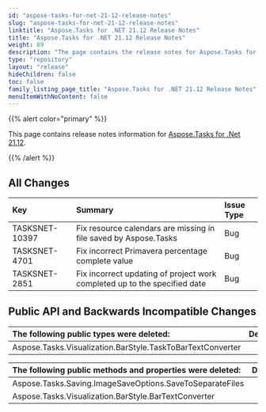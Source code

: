 ```yaml
---
id: "aspose-tasks-for-net-21-12-release-notes"
slug: "aspose-tasks-for-net-21-12-release-notes"
linktitle: "Aspose.Tasks for .NET 21.12 Release Notes"
title: "Aspose.Tasks for .NET 21.12 Release Notes"
weight: 89
description: "The page contains the release notes for Aspose.Tasks for .NET 21.12."
type: "repository"
layout: "release"
hideChildren: false
toc: false
family_listing_page_title: "Aspose.Tasks for .NET 21.12 Release Notes"
menuItemWithNoContent: false
---
```


{{% alert color="primary" %}} 

This page contains release notes information for [Aspose.Tasks for .Net 21.12](https://releases.aspose.com/tasks/net/new-releases/-aspose.tasks-for-.net-21.12/).

{{% /alert %}}

## **All Changes**
|**Key**|**Summary**|**Issue Type**|
| :- | :- | :- |
| TASKSNET-10397 | Fix resource calendars are missing in file saved by Aspose.Tasks | Bug |
| TASKSNET-4701 | Fix incorrect Primavera percentage complete value | Bug |
| TASKSNET-2851 | Fix incorrect updating of project work completed up to the specified date | Bug |

## **Public API and Backwards Incompatible Changes**
|**The following public types were deleted:**|**Description**|
| :- | :- |
| Aspose.Tasks.Visualization.BarStyle.TaskToBarTextConverter |  |

|**The following public methods and properties were deleted:**|**Description**|
| :- | :- |
| Aspose.Tasks.Saving.ImageSaveOptions.SaveToSeparateFiles |  |
| Aspose.Tasks.Visualization.BarStyle.BarTextConverter |  |

